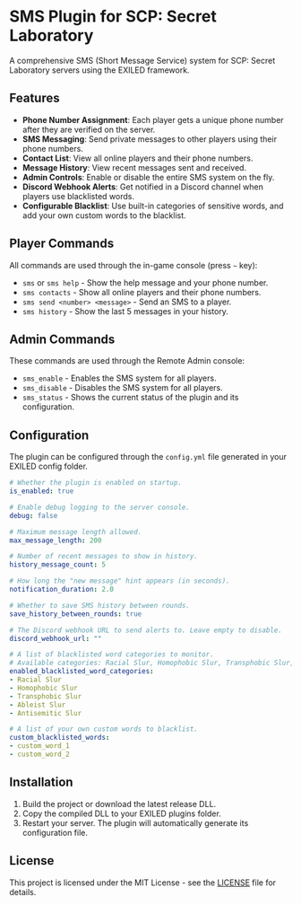 # SMS Plugin for SCP: Secret Laboratory

A comprehensive SMS (Short Message Service) system for SCP: Secret Laboratory servers using the EXILED framework.

## Features

-   **Phone Number Assignment**: Each player gets a unique phone number after they are verified on the server.
-   **SMS Messaging**: Send private messages to other players using their phone numbers.
-   **Contact List**: View all online players and their phone numbers.
-   **Message History**: View recent messages sent and received.
-   **Admin Controls**: Enable or disable the entire SMS system on the fly.
-   **Discord Webhook Alerts**: Get notified in a Discord channel when players use blacklisted words.
-   **Configurable Blacklist**: Use built-in categories of sensitive words, and add your own custom words to the blacklist.

## Player Commands

All commands are used through the in-game console (press `~` key):

-   `sms` or `sms help` - Show the help message and your phone number.
-   `sms contacts` - Show all online players and their phone numbers.
-   `sms send <number> <message>` - Send an SMS to a player.
-   `sms history` - Show the last 5 messages in your history.

## Admin Commands

These commands are used through the Remote Admin console:

-   `sms_enable` - Enables the SMS system for all players.
-   `sms_disable` - Disables the SMS system for all players.
-   `sms_status` - Shows the current status of the plugin and its configuration.

## Configuration

The plugin can be configured through the `config.yml` file generated in your EXILED config folder.

```yaml
# Whether the plugin is enabled on startup.
is_enabled: true

# Enable debug logging to the server console.
debug: false

# Maximum message length allowed.
max_message_length: 200

# Number of recent messages to show in history.
history_message_count: 5

# How long the "new message" hint appears (in seconds).
notification_duration: 2.0

# Whether to save SMS history between rounds.
save_history_between_rounds: true

# The Discord webhook URL to send alerts to. Leave empty to disable.
discord_webhook_url: ""

# A list of blacklisted word categories to monitor.
# Available categories: Racial Slur, Homophobic Slur, Transphobic Slur, Ableist Slur, Antisemitic Slur
enabled_blacklisted_word_categories:
- Racial Slur
- Homophobic Slur
- Transphobic Slur
- Ableist Slur
- Antisemitic Slur

# A list of your own custom words to blacklist.
custom_blacklisted_words:
- custom_word_1
- custom_word_2
```

## Installation

1.  Build the project or download the latest release DLL.
2.  Copy the compiled DLL to your EXILED plugins folder.
3.  Restart your server. The plugin will automatically generate its configuration file.

## License

This project is licensed under the MIT License - see the [LICENSE](LICENSE) file for details. 